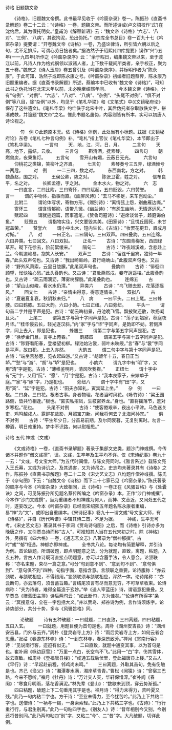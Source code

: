 <!-- { "loadSidebar": true } -->
诗格 旧题魏文帝

　　《诗格》，旧题魏文帝撰。此书最早见收于《吟窗杂录》卷一。陈振孙《直斋书录解题》卷二十二云：“《诗格》一卷，题魏文帝。而所述诗或(卢文弨校作‘式’)在沈约后，其为假托明矣。”皇甫汸《解颐新语》云：“魏文帝《诗格》‘六志’、‘八对’、‘三例’、‘八病’，其说拘泥，恐出伪托。”《四库全书总目》卷一百九十七《吟窗杂录》提要谓：“开卷魏文帝《诗格》一卷，乃盛论律诗，所引皆六朝以后之句，尤不足排斥，可谓心劳日拙者矣。”据浩然子于绍熙(《四库提要》误作“兴”)五年(一一九四年)所作之《吟窗杂录序》云：“余于暇日，编集魏文帝以来，至于渡江以前，凡诗人作为格式纲领以淑诸人者，上下数千载间所类者，亲手校正，聚为五十卷。”魏庆之《诗人玉屑》卷五曾引及《吟窗杂录序》，并标明作者为“陈永康”。于此可知，浩然子或即陈永康之号。《吟窗杂录》初编者旧题蔡传，陈永康乃旧题重编者。据《直斋书录解题》所述，蔡编本中已收有“魏文帝《诗格》”，可知此书之伪托当在北宋末年以前，未必晚至绍熙年间。 
　　今本魏文帝《诗格》，计有“句例”、“对例”、“六志”、“八对”、“八病”、“杂例”、“头尾不对例”、“俱不对例”等八目，除“杂例”以外，均见于《笔札华梁》和《文笔式》中(《文镜秘府论》保存了这些遗文)。《笔札华梁》约亡佚于北宋中叶，其后伪托者杂取散佚文字，拼凑成帙，并诡题“魏文帝”之名。惟此书题名虽伪，内容则皆有所本，实可以初唐人诗论视之。 

　 
　　句　例
○此题原本无。依《诗格》体例，此处当有小标题。兹据《文镜秘府论》东卷《笔札七种言句例》补。“笔札”指上官仪《笔札华梁》，本节即出于《笔札华梁》。
　　一言句
　　天，地，江，河，日，月。 
　　二言句
　　天高，地下，露结，云收。 
　　三言句
　　斟清酒，抚素琴。 
　　四言句
　　朝燃兽炭，夜秉鱼灯。 
　　五言句
　　雪开山有媚，云蔽日无光。 
　　六言句
　　仰桃花之类锦，笑柳叶之齐眉。 
　　七言句
　　素琴奏兮三五弄，绿酒倾兮一两卮。 
　　对　例
　　一二三四，数之对。 
　　东西南北，方之对。 
　　韩魏燕赵，国之对。 
　　王侯公卿，势之对。 
　　陈张卫霍，姓之对。 
　　信布良平，名之对。 
　　长卿孟德，字之对。 
　　金木水火，物之对。 
　　六　志
　　一曰直言，二曰比附，三曰寄怀，四曰赋起，五曰贬毁，六曰赞誉。 
　　直言一
　　谓的中物体，指事而直。《画屏风诗》：“去马不移足，来车岂动尘。” 
　　比附二
　　谓论体写状，寄物方形。《赠别诗》：“离情弦上怨，别曲雁边嘶。” 
　　寄怀三
　　谓含情郁抑，语带几微。《幽兰诗》：“有怨生幽地，无情逐远风。” 
　　赋起四
　　谓就迹题篇，因事遣笔。《赞鲁司寇诗》：“避席谈曾子，趋庭诲伯鱼。” 
　　贬毁五
　　谓指物实佳，兴文要毁其美。《田家诗》：“且悦丘园死，未甘冠盖荣。” 
　　赞誉六
　　谓小中出大，短内生长。《古诗》：“妆罢花更丑，眉成月对惭。” 
　　八　对
　　一曰正名。二曰隔句。三曰双声。四曰叠韵。五曰连绵。六曰异类。七曰回文。八曰双拟。 
　　正名一
　　古诗：“东囿青梅发，西园绿草开。砌下花徐去，阶前絮缓来。” 
　　隔句二
　　古诗：“昨夜越溪难，含悲赴上兰。今朝逾岭易，抱笑入长安。” 
　　双声三
　　古诗：“留连千里宾，独待一年春。”此头双声句也。又古诗：“我出崎岖岭，君行峣崅山。”此腹双声句也。又古诗：“野外风萧索，云里日胧朦。”此尾双声句也。 
　　叠韵四
　　古诗：“徘徊四顾望，怅怏独心愁。”此头叠韵也。又古诗：“君赴燕然戍，妾守逍遥楼。”此腹叠韵也。又古诗：“疏云雨滴沥，薄雾树朦胧。”此尾叠韵也。 
　　连绵五
　　古诗：“望山山似峻，看水水仍清。” 
　　异类六
　　古诗：“鸟飞随去影，花落逐摇风。” 
　　回文七
　　古诗：“亲情由得意，得意逐情亲。” 
　　双拟八
　　古诗：“夏暑夏复衰，秋阴秋未归。” 
　　八　病
　　一曰平头。二曰上尾。三曰蜂腰。四曰鹤膝。五曰大韵。六曰小韵。七曰正纽。八曰旁纽。 
　　平头一
　　谓句首二字并是平声是犯。古诗：“朝云晦初景，丹池晚飞雪。飘披聚还散，吹扬凝且灭。” 
　　上尾二
　　谓第五字与第十字同声是犯。古诗：“荡子到娼家，秋庭夜月华。”“桂华侵云长，轻光逐汉斜。”内“家”字与“华”字同声，是韵即不妨。若侧声字，同上去入，即是犯也。 
　　蜂腰三
　　谓第二字与第五字同声是犯。古诗：“徐步金门旦，言寻上苑春。” 
　　鹤膝四
　　谓第五字与第十五字同声是犯。古诗：“陟野看阳春，登楼望初柳。绿池始沾裳，弱叶未映绶。”言“春”与“裳”字同是平声，故曰犯。上去入亦然。 
　　大韵五
　　谓二句中字与第十字同声是犯。古诗：“端坐苦愁思，览衣起四游。”又古诗：“胡姬年十五，春日正当垆。”“愁”与“游”、“胡”与“垆”是犯也。 
　　小韵六
　　谓九字中有“明”字，又用“清”字是犯，古诗：“薄帷鉴明月，清风吹我襟。” 
　　正纽七
　　谓十字中有“元”字，又用“阮”、“愿”、“月”字是犯。古诗：“我本良家子，来嫁单子庭。”“家”与“嫁”字，乃是犯也。 
　　旁纽八
　　谓十字中有“田”字，又用“寅”、“延”字是犯。古诗：“田夫亦知礼，寅宾延上坐。” 
　　杂　例
　　一曰根。二曰身。三曰花。根者古事。身者物理。花者当时风花。《咏竹诗》：“梁王园路侧，皆共竹相逢。”根也。“匿实私招凤，生枝密养龙。”身也。“直将摇落节，羞对岁寒松。”花也。 
　　头尾不对例
　　古诗：“使客倦艰辛，夜出小平津。马色迷关吏，鸡鸣越戍人。露鲜花敛影，月照宝刀新。问我将何去？北海问孙宾。” 
　　俱不对例
　　古诗：“平生年少日，分首易前期。及尔同衰暮，无复别离时。勿言一樽酒，明日难重持。梦中不识路，何以慰相思。” 
　

诗格 五代 神彧（文彧）

　　《文彧诗格》一卷，《直斋书录解题》著录于集部文史类，题沙门神彧撰。今传诸本并题作“僧文彧撰”，误。文彧，生卒年及生平均不详。仅《宋诗纪事》卷九十一云：“文彧，号文宝大师。”为五代时闽僧，与陈文亮同时。《雅言系述》载陈文亮入王氏幕，文彧为诗讥之。及其遇害，又为诗吊之。史志均未著录其有《诗格》之作。陈振孙《直斋书录解题》卷二十二及《宋史艺文志》八均题作僧神彧撰。陈氏于《杂句图》下云：“自魏文帝《诗格》而下二十七家已见《吟窗杂录》。”陈氏著录的顺序与今本《吟窗杂录》大致相同，此《诗格》一卷正在《风骚旨格》与《处囊诀》之间，可见陈振孙所见题名蔡传所编之《吟窗杂录》本，正作“沙门神彧撰”。今本作“沙门文彧撰”，当为重编者不知神彧为何人，而神、文音近，又同处五代之时，遂妄改之。今本《吟窗杂录》已经南宋绍煕五年题名陈永康者重编，易“神”为“文”，或即出自重编本。《宋诗纪事》卷九十一谓文彧“号文宝大师，有《诗格》”，并自《历代吟谱》中辑其诗二首，不足为据。 
　　神彧，生平无可考。《宋史艺文志》著录其书于李洞《贾岛诗句图》之后，而《诗格》引诗亦多为晚唐之作，又引贾岛诗而称“古人”，可推知其人当在五代宋初之时。除《神格》外，另撰有《四六格》一卷，《通志艺文志》八著录为“僧神郁撰”。古时“彧”“郁”相通，神郁亦即神彧。 
　　全书共八论。每论均有简要解释，并引诗为例。首论破题。所谓破题，即点明题意之法，分为就题，直致，离题，粘题，入玄五种。言古人作诗既可直接点明题意，亦可以含蓄手法，令人意会。论颔联称：“亦名束题，束尽一篇之意。”可分“句到意不到”、“意到句不到”、“意句俱到”、“意句俱不到”四种。句指字面，意指含意。言颔联之重要。论诗腹称：“亦云颈联，与颔联相应，不得错用。”言颈联须与颔联相应，浑然一体。论诗尾称：“亦云断句，亦云落句，须含蓄旨趣。”言结尾须言有尽而意无穷，不可草草收束。论诗病称：“夫为诗者，难得全篇造于玄妙。”举《送人宰蓝田》诗，谓语意犯重叠。又举贾岛《赠蓝田主簿》诗后两句云：“如此断句，方为佳矣。”“论诗有所得字”条云：“冥搜意句，全在一字包括大义。”并以贾岛、郑谷诗为例，言作诗须炼字。论诗势部分，共分十势，多与《风骚旨格》同。 

　 
　　论破题
　　诗有五种破题：一曰就题，二曰直致，三曰离题，四曰粘题，五曰入玄。 
　　一曰就题，用题目便为首句是也。周朴《湖州安吉县》诗：“湖州安吉县，门外与云齐。”周朴《登灵岩寺上方》诗：“雨后灵岩寺上方，如何云者合思量。”张祜《春游东林寺》诗：“一到东林寺，春深景致芳。”禅月《寄南行客》诗：“见说南行客，迢迢有似无。” 
　　二曰直致，就题中通变其事，以为首句是也。崔补阙《咏边庭雪》：“万里一点白，长空鸟不飞。”此用一“白”字，伤其雪体，故云直致。如周朴《登福唐县楼》：“咸通五载后伏里，登此福唐县上楼。”又古人《早行》诗：“早起赴前程，邻鸡尚未鸣。” 
　　三曰离题，外取其首句，免有伤触是也。齐己《渔父》诗：“湘潭春水满，湘岸草青青。”曹松《闻猿》诗：“曾宿三巴路，今来不愿听。”禅月《牡丹》诗：“万计交人买，华轩保惜深。”崔补阙《春闺》：“寒食月明雨，落花香满泥。”林先辈《登山》：“数歇未到顶，穿云势渐孤。” 
　　四曰粘题，破题上下二句重用其字是也。禅月诗：“得力未得力，苦吟夏又残。”此乃一句内粘二字也。方干诗：“至业未得力，至今犹苦吟。”此乃上下共粘二字也。送僧诗：“一衲与一锡，一身索索轻。”此乃上下共粘三字也。《古诗》：“行行重行行，与君生别离。”此乃一句粘四字也。《别友人》诗：“昔年相别今又别，今别还将昔别同。”此乃两句粘四“别”字，又粘二“今”、二“昔”字。大凡破题，切详此例。 
